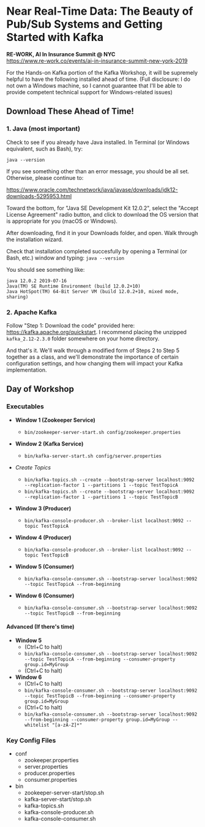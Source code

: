 # Near Real-Time Data: The Beauty of Pub/Sub Systems and Getting Started with Kafka
**RE-WORK, AI In Insurance Summit @ NYC** </br>
https://www.re-work.co/events/ai-in-insurance-summit-new-york-2019

For the Hands-on Kafka portion of the Kafka Workshop, it will be supremely helpful to have the following installed ahead of time. (Full disclosure: I do not own a Windows machine, so I cannot guarantee that I'll be able to provide competent technical support for Windows-related issues)

## Download These Ahead of Time!
### 1. Java (most important)

Check to see if you already have Java installed. In Terminal (or Windows equivalent, such as Bash), try:

`java --version`

If you see something other than an error message, you should be all set.
Otherwise, please continue to:

https://www.oracle.com/technetwork/java/javase/downloads/jdk12-downloads-5295953.html

Toward the bottom, for "Java SE Development Kit 12.0.2", select the "Accept License Agreement" radio button, and click to download the OS version that is appropriate for you (macOS or Windows).

After downloading, find it in your Downloads folder, and open. Walk through the installation wizard.

Check that installation completed succesfully by opening a Terminal (or Bash, etc.) window and typing:
`java --version`

You should see something like:
```
java 12.0.2 2019-07-16
Java(TM) SE Runtime Environment (build 12.0.2+10)
Java HotSpot(TM) 64-Bit Server VM (build 12.0.2+10, mixed mode, sharing)
```

### 2. Apache Kafka

Follow "Step 1: Download the code" provided here: https://kafka.apache.org/quickstart.
I recommend placing the unzipped `kafka_2.12-2.3.0` folder somewhere on your home directory.

And that's it. We'll walk through a modified form of Steps 2 to Step 5 together as a class, and we'll demonstrate the importance of certain configuration settings, and how changing them will impact your Kafka implementation.

## Day of Workshop

### Executables

- **Window 1 (Zookeeper Service)**
  - `bin/zookeeper-server-start.sh config/zookeeper.properties`
- **Window 2 (Kafka Service)**
  - `bin/kafka-server-start.sh config/server.properties`


- *Create Topics*
  - `bin/kafka-topics.sh --create --bootstrap-server localhost:9092 --replication-factor 1 --partitions 1 --topic TestTopicA`
  - `bin/kafka-topics.sh --create --bootstrap-server localhost:9092 --replication-factor 1 --partitions 1 --topic TestTopicB`


- **Window 3 (Producer)**
  - `bin/kafka-console-producer.sh --broker-list localhost:9092 --topic TestTopicA`
- **Window 4 (Producer)**
  - `bin/kafka-console-producer.sh --broker-list localhost:9092 --topic TestTopicB`


- **Window 5 (Consumer)**
  - `bin/kafka-console-consumer.sh --bootstrap-server localhost:9092 --topic TestTopicA --from-beginning`
- **Window 6 (Consumer)**
  - `bin/kafka-console-consumer.sh --bootstrap-server localhost:9092 --topic TestTopicB --from-beginning`

#### Advanced (If there's time)
- **Window 5**
  - (Ctrl+C to halt)
  - `bin/kafka-console-consumer.sh --bootstrap-server localhost:9092 --topic TestTopicA --from-beginning --consumer-property group.id=MyGroup`
  - (Ctrl+C to halt)
- **Window 6**
  - (Ctrl+C to halt)
  - `bin/kafka-console-consumer.sh --bootstrap-server localhost:9092 --topic TestTopicB --from-beginning --consumer-property group.id=MyGroup`
  - (Ctrl+C to halt)
  - `bin/kafka-console-consumer.sh --bootstrap-server localhost:9092  --from-beginning --consumer-property group.id=MyGroup --whitelist "[a-zA-Z]*"`

### Key Config Files

- conf
  - zookeeper.properties
  - server.properties
  - producer.properties
  - consumer.properties
- bin
  - zookeeper-server-start/stop.sh
  - kafka-server-start/stop.sh
  - kafka-topics.sh
  - kafka-console-producer.sh
  - kafka-console-consumer.sh
